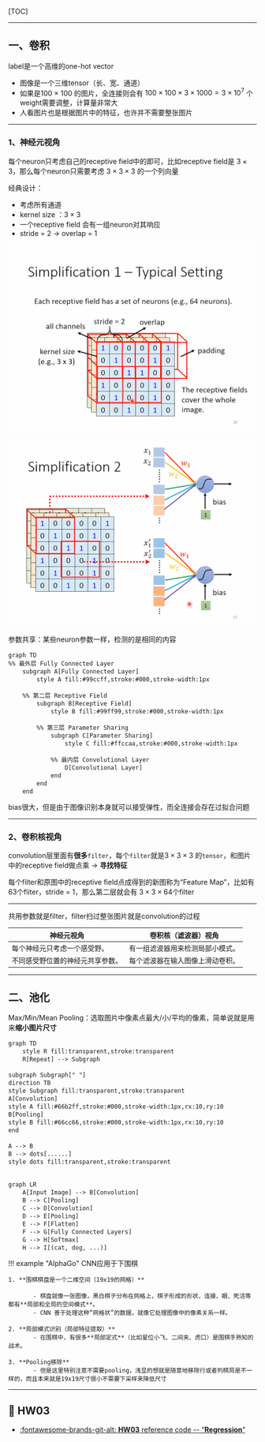 [TOC]

---

## 一、卷积

label是一个高维的one-hot vector

- 图像是一个三维tensor（长、宽、通道）
- 如果是100 × 100 的图片，全连接则会有 $100 × 100 × 3 × 1000 = 3\times10^7$ 个weight需要调整，计算量非常大
- 人看图片也是根据图片中的特征，也许并不需要整张图片

---

### 1、神经元视角

每个neuron只考虑自己的receptive field中的即可，比如receptive field是 $3\times3$，那么每个neuron只需要考虑 $3\times3\times3$ 的一个列向量

经典设计：

- 考虑所有通道
- kernel size ：$3\times3$
- 一个receptive field 会有一组neuron对其响应
- stride = 2 → overlap = 1

![receptive-field.png](../assets/images/DL/receptive-field.png)

![param-share.png](../assets/images/DL/param-share.png)

参数共享：某些neuron参数一样，检测的是相同的内容

```mermaid
graph TD
%% 最外层 Fully Connected Layer
    subgraph A[Fully Connected Layer]
        style A fill:#99ccff,stroke:#000,stroke-width:1px

    %% 第二层 Receptive Field
        subgraph B[Receptive Field]
            style B fill:#99ff99,stroke:#000,stroke-width:1px

        %% 第三层 Parameter Sharing
            subgraph C[Parameter Sharing]
                style C fill:#ffccaa,stroke:#000,stroke-width:1px

            %% 最内层 Convolutional Layer
                D[Convolutional Layer]
            end
        end
    end

```

bias很大，但是由于图像识别本身就可以接受弹性，而全连接会存在过拟合问题

---

### 2、卷积核视角

convolution层里面有**很多**`filter`，每个`filter`就是$3\times3\times3$ 的`tensor`，和图片中的receptive field做点乘 → **寻找特征**

每个filter和原图中的receptive field点成得到的新图称为“Feature Map”，比如有63个fliter，stride = 1，那么第二层就会有 $3\times3\times64$个filter

----

共用参数就是filter，filter扫过整张图片就是convolution的过程

| **神经元视角**                   | **卷积核（滤波器）视角**         |
| -------------------------------- | -------------------------------- |
| 每个神经元只考虑一个感受野。     | 有一组滤波器用来检测局部小模式。 |
| 不同感受野位置的神经元共享参数。 | 每个滤波器在输入图像上滑动卷积。 |

---



## 二、池化

Max/Min/Mean Pooling：选取图片中像素点最大/小/平均的像素，简单说就是用来**缩小图片尺寸**

```mermaid
graph TD
    style R fill:transparent,stroke:transparent
    R[Repeat] --> Subgraph

subgraph Subgraph[" "]
direction TB
style Subgraph fill:transparent,stroke:transparent
A[Convolution]
style A fill:#66b2ff,stroke:#000,stroke-width:1px,rx:10,ry:10
B[Pooling]
style B fill:#66cc66,stroke:#000,stroke-width:1px,rx:10,ry:10
end

A --> B
B --> dots[......]
style dots fill:transparent,stroke:transparent


```

```mermaid
graph LR
    A[Input Image] --> B[Convolution]
    B --> C[Pooling]
    C --> D[Convolution]
    D --> E[Pooling]
    E --> F[Flatten]
    F --> G[Fully Connected Layers]
    G --> H[Softmax]
    H --> I[(cat, dog, ...)]
```
!!! example "AlphaGo"
    CNN应用于下围棋
    
    1. **围棋棋盘是一个二维空间（19x19的网格）**
    
           - 棋盘就像一张图像，黑白棋子分布在网格上，棋子形成的形状、连接、眼、死活等都有**局部和全局的空间模式**。
           - CNN 善于处理这种“网格状”的数据，就像它处理图像中的像素关系一样。
    
    2. **局部模式识别（局部特征提取）**
           - 在围棋中，有很多**局部定式**（比如星位小飞、二间夹、虎口）是围棋手熟知的战术。
    
    3. **Pooling移除**
           - 但是这里特别注意不需要pooling，浅显的想就是随意地移除行或者列棋局是不一样的，而且本来就是19x19尺寸很小不需要下采样来降低尺寸

---

## 🌟 HW03

<div class="grid cards" markdown>

- [:fontawesome-brands-git-alt: __HW03__ reference code -- “__Regression__”](https://github.com/Gerard-Devlin/NTU-EE5184/tree/main/HW03)


</div>